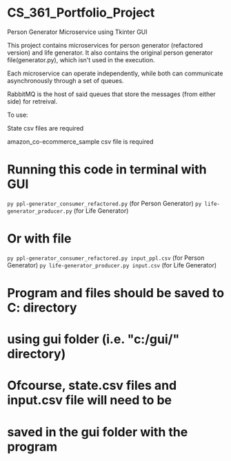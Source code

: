 # CS_361_Portfolio_Project
Person Generator Microservice using Tkinter GUI

This project contains microservices for person generator (refactored version) and life generator.  It also contains 
the original person generator file(generator.py), which isn't used in the execution.

Each microservice can operate independently, while both can communicate asynchronously through a set of queues.

RabbitMQ is the host of said queues that store the messages (from either side) for retreival.


To use:

State csv files are required 

amazon_co-ecommerce_sample csv file is required 


# Running this code in terminal with GUI #

`py ppl-generator_consumer_refactored.py` (for Person Generator)
`py life-generator_producer.py` (for Life Generator)


# Or with file #

`py ppl-generator_consumer_refactored.py input_ppl.csv` (for Person Generator)
`py life-generator_producer.py input.csv` (for Life Generator)


# Program and files should be saved to C: directory #
# using gui folder (i.e. "c:/gui/" directory) #
# Ofcourse, state.csv files and input.csv file will need to be #
# saved in the gui folder with the program #


